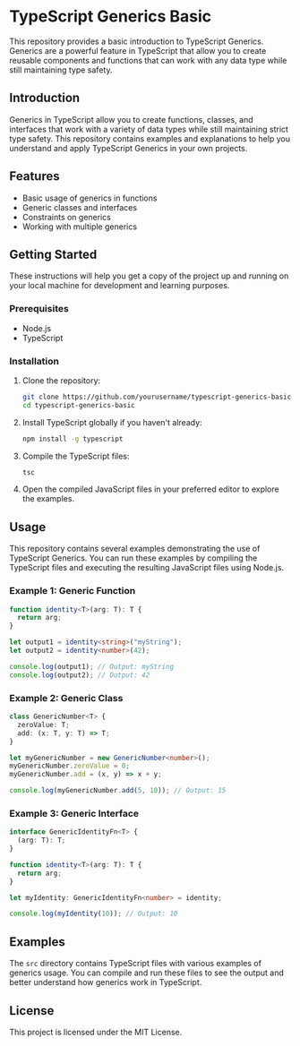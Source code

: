 # TypeScript Generics Basic

This repository provides a basic introduction to TypeScript Generics. Generics are a powerful feature in TypeScript that allow you to create reusable components and functions that can work with any data type while still maintaining type safety.

## Introduction

Generics in TypeScript allow you to create functions, classes, and interfaces that work with a variety of data types while still maintaining strict type safety. This repository contains examples and explanations to help you understand and apply TypeScript Generics in your own projects.

## Features

- Basic usage of generics in functions
- Generic classes and interfaces
- Constraints on generics
- Working with multiple generics

## Getting Started

These instructions will help you get a copy of the project up and running on your local machine for development and learning purposes.

### Prerequisites

- Node.js
- TypeScript

### Installation

1. Clone the repository:

   ```bash
   git clone https://github.com/yourusername/typescript-generics-basic.git
   cd typescript-generics-basic
   ```

2. Install TypeScript globally if you haven't already:

   ```bash
   npm install -g typescript
   ```

3. Compile the TypeScript files:

   ```bash
   tsc
   ```

4. Open the compiled JavaScript files in your preferred editor to explore the examples.

## Usage

This repository contains several examples demonstrating the use of TypeScript Generics. You can run these examples by compiling the TypeScript files and executing the resulting JavaScript files using Node.js.

### Example 1: Generic Function

```typescript
function identity<T>(arg: T): T {
  return arg;
}

let output1 = identity<string>("myString");
let output2 = identity<number>(42);

console.log(output1); // Output: myString
console.log(output2); // Output: 42
```

### Example 2: Generic Class

```typescript
class GenericNumber<T> {
  zeroValue: T;
  add: (x: T, y: T) => T;
}

let myGenericNumber = new GenericNumber<number>();
myGenericNumber.zeroValue = 0;
myGenericNumber.add = (x, y) => x + y;

console.log(myGenericNumber.add(5, 10)); // Output: 15
```

### Example 3: Generic Interface

```typescript
interface GenericIdentityFn<T> {
  (arg: T): T;
}

function identity<T>(arg: T): T {
  return arg;
}

let myIdentity: GenericIdentityFn<number> = identity;

console.log(myIdentity(10)); // Output: 10
```

## Examples

The `src` directory contains TypeScript files with various examples of generics usage. You can compile and run these files to see the output and better understand how generics work in TypeScript.

## License

This project is licensed under the MIT License.
